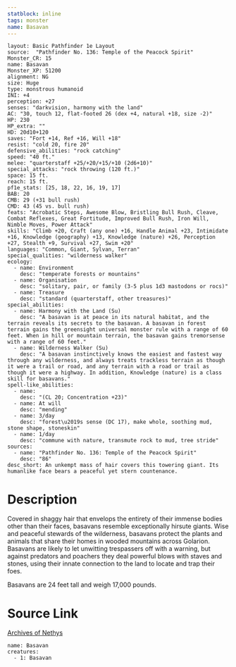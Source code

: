 ```yaml
---
statblock: inline
tags: monster
name: Basavan
---
```

```statblock
layout: Basic Pathfinder 1e Layout
source:  "Pathfinder No. 136: Temple of the Peacock Spirit"
Monster_CR: 15
name: Basavan
Monster_XP: 51200
alignment: NG
size: Huge
type: monstrous humanoid
INI: +4
perception: +27
senses: "darkvision, harmony with the land"
AC: "30, touch 12, flat-footed 26 (dex +4, natural +18, size -2)"
HP: 230
HP_extra: ""
HD: 20d10+120
saves: "Fort +14, Ref +16, Will +18"
resist: "cold 20, fire 20"
defensive_abilities: "rock catching"
speed: "40 ft."
melee: "quarterstaff +25/+20/+15/+10 (2d6+10)"
special_attacks: "rock throwing (120 ft.)"
space: 15 ft.
reach: 15 ft.
pf1e_stats: [25, 18, 22, 16, 19, 17]
BAB: 20
CMB: 29 (+31 bull rush)
CMD: 43 (45 vs. bull rush)
feats: "Acrobatic Steps, Awesome Blow, Bristling Bull Rush, Cleave, Combat Reflexes, Great Fortitude, Improved Bull Rush, Iron Will, Nimble Moves, Power Attack"
skills: "Climb +20, Craft (any one) +16, Handle Animal +23, Intimidate +16, Knowledge (geography) +13, Knowledge (nature) +26, Perception +27, Stealth +9, Survival +27, Swim +20"
languages: "Common, Giant, Sylvan, Terran"
special_qualities: "wilderness walker"
ecology:
  - name: Environment
    desc: "temperate forests or mountains"
  - name: Organisation
    desc: "solitary, pair, or family (3-5 plus 1d3 mastodons or rocs)"
  - name: Treasure
    desc: "standard (quarterstaff, other treasures)"
special_abilities:
  - name: Harmony with the Land (Su)
    desc: "A basavan is at peace in its natural habitat, and the terrain reveals its secrets to the basavan. A basavan in forest terrain gains the greensight universal monster rule with a range of 60 feet. When in hill or mountain terrain, the basavan gains tremorsense with a range of 60 feet."
  - name: Wilderness Walker (Su)
    desc: "A basavan instinctively knows the easiest and fastest way through any wilderness, and always treats trackless terrain as though it were a trail or road, and any terrain with a road or trail as though it were a highway. In addition, Knowledge (nature) is a class skill for basavans."
spell-like_abilities:
  - name:
    desc: "(CL 20; Concentration +23)"
  - name: At will
    desc: "mending"
  - name: 3/day
    desc: "forest\u2019s sense (DC 17), make whole, soothing mud, stone shape, stoneskin"
  - name: 1/day
    desc: "commune with nature, transmute rock to mud, tree stride"
sources:
  - name: "Pathfinder No. 136: Temple of the Peacock Spirit"
    desc: "86"
desc_short: An unkempt mass of hair covers this towering giant. Its humanlike face bears a peaceful yet stern countenance.
```
# Description
Covered in shaggy hair that envelops the entirety of their immense bodies other than their faces, basavans resemble exceptionally hirsute giants. Wise and peaceful stewards of the wilderness, basavans protect the plants and animals that share their homes in wooded mountains across Golarion. Basavans are likely to let unwitting trespassers off with a warning, but against predators and poachers they deal powerful blows with staves and stones, using their innate connection to the land to locate and trap their foes.

 Basavans are 24 feet tall and weigh 17,000 pounds.
# Source Link
[Archives of Nethys](https://aonprd.com/MonsterDisplay.aspx?ItemName=Basavan)
```encounter-table
name: Basavan
creatures:
  - 1: Basavan
```
